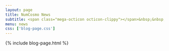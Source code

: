```yaml
---
layout: page
title: NumCosmo News
subtitle: <span class="mega-octicon octicon-clippy"></span>&nbsp;&nbsp; Take notes about everything new
menu: news
css: ['blog-page.css']
---
```

{% include blog-page.html %}
